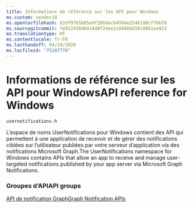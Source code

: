 ```yaml
---
title: Informations de référence sur les API pour Windows
ms.custom: seodec18
ms.openlocfilehash: 62df9765b85e9f266dac64504e2546198cf7b6f8
ms.sourcegitcommit: 7e022438d0414d8f24ee2c048bb018c80b1ea921
ms.translationtype: HT
ms.contentlocale: fr-FR
ms.lasthandoff: 04/24/2020
ms.locfileid: "75207778"
---
```

# <a name="api-reference-for-windows"></a><span data-ttu-id="d8633-102">Informations de référence sur les API pour Windows</span><span class="sxs-lookup"><span data-stu-id="d8633-102">API reference for Windows</span></span>
```
usernotifications.h
```
<span data-ttu-id="d8633-103">L’espace de noms UserNotifications pour Windows contient des API qui permettent à une application de recevoir et de gérer des notifications ciblées sur l’utilisateur publiées par votre serveur d’application via des notifications Microsoft Graph.</span><span class="sxs-lookup"><span data-stu-id="d8633-103">The UserNotifications namespace for Windows contains APIs that allow an app to receive and manage user-targeted notifications published by your app server via Microsoft Graph Notifications.</span></span> 

### <a name="api-groups"></a><span data-ttu-id="d8633-104">Groupes d’API</span><span class="sxs-lookup"><span data-stu-id="d8633-104">API groups</span></span>

[<span data-ttu-id="d8633-105">API de notification Graph</span><span class="sxs-lookup"><span data-stu-id="d8633-105">Graph Notification APIs</span></span>](usernotifications/index.md)

